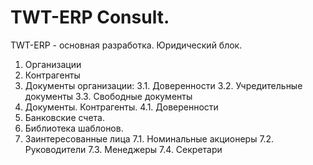 TWT-ERP Consult.
===========

TWT-ERP - основная разработка. Юридический блок.

1. Организации
2. Контрагенты
3. Документы организации:
    3.1. Доверенности
    3.2. Учредительные документы
    3.3. Свободные документы
4. Документы. Контрагенты.
    4.1. Доверенности
5. Банковские счета.
6. Библиотека шаблонов.
7. Заинтересованные лица
    7.1. Номинальные акционеры
    7.2. Руководители
    7.3. Менеджеры
    7.4. Секретари